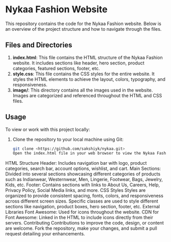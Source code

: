 # Nykaa Fashion Website

This repository contains the code for the Nykaa Fashion website. Below is an overview of the project structure and how to navigate through the files.

## Files and Directories

1. **index.html**: This file contains the HTML structure of the Nykaa Fashion website. It includes sections like header, hero section, product categories, featured sections, footer, etc.
2. **style.css**: This file contains the CSS styles for the entire website. It styles the HTML elements to achieve the layout, colors, typography, and responsiveness.
3. **image/**: This directory contains all the images used in the website. Images are categorized and referenced throughout the HTML and CSS files.

## Usage

To view or work with this project locally:

1. Clone the repository to your local machine using Git:
   ```bash
   git clone <https://github.com/sakshiyk/nykaa.git>
   Open the index.html file in your web browser to view the Nykaa Fashion website.
HTML Structure
Header: Includes navigation bar with logo, product categories, search bar, account options, wishlist, and cart.
Main Sections: Divided into several sections showcasing different categories of products such as Indianwear, Westernwear, Men, Lingerie, Footwear, Bags, Jewelry, Kids, etc.
Footer: Contains sections with links to About Us, Careers, Help, Privacy Policy, Social Media links, and more.
CSS Styles
Styles are organized to provide consistent spacing, fonts, colors, and responsiveness across different screen sizes.
Specific classes are used to style different sections like navigation, product boxes, hero section, footer, etc.
External Libraries
Font Awesome: Used for icons throughout the website.
CDN for Font Awesome: Linked in the HTML to include icons directly from their servers.
Contributing
Contributions to improve the code, design, or content are welcome. Fork the repository, make your changes, and submit a pull request detailing your enhancements.








